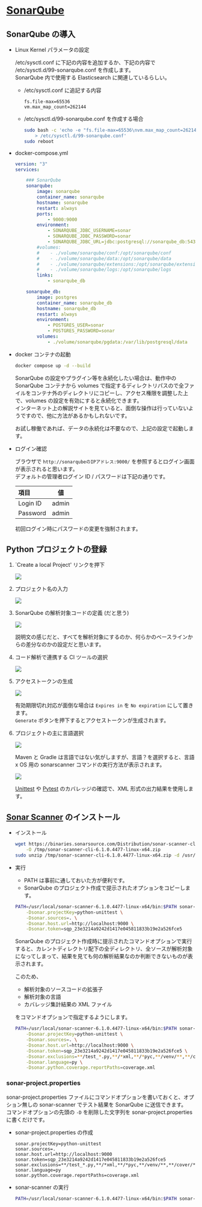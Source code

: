 [SonarQube](https://www.sonarsource.com/products/sonarqube/)
===

## SonarQube の導入

- Linux Kernel パラメータの設定

    /etc/sysctl.conf に下記の内容を追加するか、下記の内容で /etc/sysctl.d/99-sonarqube.conf を作成します。  
    SonarQube 内で使用する Elasticsearch に関連しているらしい。

    - /etc/sysctl.conf に追記する内容

        ```text
        fs.file-max=65536
        vm.max_map_count=262144
        ```

    - /etc/sysctl.d/99-sonarqube.conf を作成する場合

        ```bash
        sudo bash -c 'echo -e "fs.file-max=65536\nvm.max_map_count=262144" \
            > /etc/sysctl.d/99-sonarqube.conf'
        sudo reboot
        ```

- docker-compose.yml

    ```yaml
    version: "3"
    services:

        ### SonarQube
        sonarqube:
            image: sonarqube
            container_name: sonarqube
            hostname: sonarqube
            restart: always
            ports:
                - 9000:9000
            environment:
                - SONARQUBE_JDBC_USERNAME=sonar
                - SONARQUBE_JDBC_PASSWORD=sonar
                - SONARQUBE_JDBC_URL=jdbc:postgresql://sonarqube_db:5432/sonar
            #volumes:
            #    - ./volume/sonarqube/conf:/opt/sonarqube/conf
            #    - ./volume/sonarqube/data:/opt/sonarqube/data
            #    - ./volume/sonarqube/extensions:/opt/sonarqube/extensions
            #    - ./volume/sonarqube/logs:/opt/sonarqube/logs
            links:
                - sonarqube_db

        sonarqube_db:
            image: postgres
            container_name: sonarqube_db
            hostname: sonarqube_db
            restart: always
            environment:
                - POSTGRES_USER=sonar
                - POSTGRES_PASSWORD=sonar
            volumes:
                - ./volume/sonarqube/pgdata:/var/lib/postgresql/data
    ```

- docker コンテナの起動

    ```bash
    docker compose up -d --build
    ```

    SonarQube の設定やプラグイン等を永続化したい場合は、動作中の SonarQube コンテナから volumes で指定するディレクトリパスので全ファイルをコンテナ外のディレクトリにコピーし、アクセス権限を調整した上で、volumes の設定を有効にすると永続化できます。  
    インターネット上の解説サイトを見ていると、面倒な操作は行っていないようですので、他に方法があるかもしれないです。

    お試し稼働であれば、データの永続化は不要なので、上記の設定で起動します。

- ログイン確認

    ブラウザで `http://sonarqubeのIPアドレス:9000/` を参照するとログイン画面が表示されると思います。  
    デフォルトの管理者ログイン ID / パスワードは下記の通りです。

    | 項目     | 値    |
    | :------- | ----- |
    | Login ID | admin |
    | Password | admin |

    初回ログイン時にパスワードの変更を強制されます。

## Python プロジェクトの登録

1. `Create a local Project' リンクを押下

    ![](./sonarqube/sonarqube_new_project1.png)


2. プロジェクト名の入力

    ![](./sonarqube/sonarqube_new_project2.png)

3. SonarQube の解析対象コードの定義 (だと思う)

    ![](./sonarqube/sonarqube_new_project3.png)

    説明文の感じだと、すべてを解析対象にするのか、何らかのベースラインからの差分なのかの設定だと思います。

4. コード解析で連携する CI ツールの選択

    ![](./sonarqube/sonarqube_new_project4.png)

5. アクセストークンの生成

    ![](./sonarqube/sonarqube_new_project5.png)

    有効期限切れ対応が面倒な場合は `Expires in` を `No expiration` にして置きます。  
    `Generate` ボタンを押下するとアクセストークンが生成されます。

6. プロジェクトの主に言語選択

    ![](./sonarqube/sonarqube_new_project6.png)

    Maven と Gradle は言語ではない気がしますが、言語？を選択すると、言語 x OS 用の sonarscanner コマンドの実行方法が表示されます。

    ![](./sonarqube/sonarqube_new_project7.png)

    [Unittest](../unittest/01_skeleton.md) や [Pytest](../pytest/01_skeleton.md) のカバレッジの確認で、XML 形式の出力結果を使用します。

## [Sonar Scanner](https://docs.sonarsource.com/sonarqube/10.6/analyzing-source-code/scanners/sonarscanner/) のインストール

- インストール

    ```bash
    wget https://binaries.sonarsource.com/Distribution/sonar-scanner-cli/sonar-scanner-cli-6.1.0.4477-linux-x64.zip \
        -O /tmp/sonar-scanner-cli-6.1.0.4477-linux-x64.zip
    sudo unzip /tmp/sonar-scanner-cli-6.1.0.4477-linux-x64.zip -d /usr/local/
    ```

- 実行

    - PATH は事前に通しておいた方が便利です。
    - SonarQube のプロジェクト作成で提示されたオプションをコピーします。

    ```bash
    PATH=/usr/local/sonar-scanner-6.1.0.4477-linux-x64/bin:$PATH sonar-scanner \
        -Dsonar.projectKey=python-unittest \
        -Dsonar.sources=. \
        -Dsonar.host.url=http://localhost:9000 \
        -Dsonar.token=sqp_23e3214a9242d1417e045811833b19e2a526fce5
    ```

    SonarQube のプロジェクト作成時に提示されたコマンドオプションで実行すると、カレントディレクトリ配下の全ディレクトリ、全ソースが解析対象になってしまって、結果を見ても何の解析結果なのか判断できないものが表示されます。  

    このため、

    - 解析対象のソースコードの拡張子
    - 解析対象の言語
    - カバレッジ集計結果の XML ファイル

    をコマンドオプションで指定するようにします。

    ```bash
    PATH=/usr/local/sonar-scanner-6.1.0.4477-linux-x64/bin:$PATH sonar-scanner \
        -Dsonar.projectKey=python-unittest \
        -Dsonar.sources=. \
        -Dsonar.host.url=http://localhost:9000 \
        -Dsonar.token=sqp_23e3214a9242d1417e045811833b19e2a526fce5 \
        -Dsonar.exclusions=**/test_*.py,**/*xml,**/*pyc,**/venv/**,**/cover/** \
        -Dsonar.language=py \
        -Dsonar.python.coverage.reportPaths=coverage.xml
    ```

### sonar-project.properties

sonar-project.properties ファイルにコマンドオプションを書いておくと、オプション無しの sonar-scanner でテスト結果を SonarQube に送信できます。  
コマンドオプションの先頭の `-D` を削除した文字列を sonar-project.properties に書くだけです。

* sonar-project.properties の作成

    ```text
    sonar.projectKey=python-unittest
    sonar.sources=.
    sonar.host.url=http://localhost:9000
    sonar.token=sqp_23e3214a9242d1417e045811833b19e2a526fce5
    sonar.exclusions=**/test_*.py,**/*xml,**/*pyc,**/venv/**,**/cover/**
    sonar.language=py
    sonar.python.coverage.reportPaths=coverage.xml
    ```

* sonar-scanner の実行

    ```bash
    PATH=/usr/local/sonar-scanner-6.1.0.4477-linux-x64/bin:$PATH sonar-scanner -X
    ```
